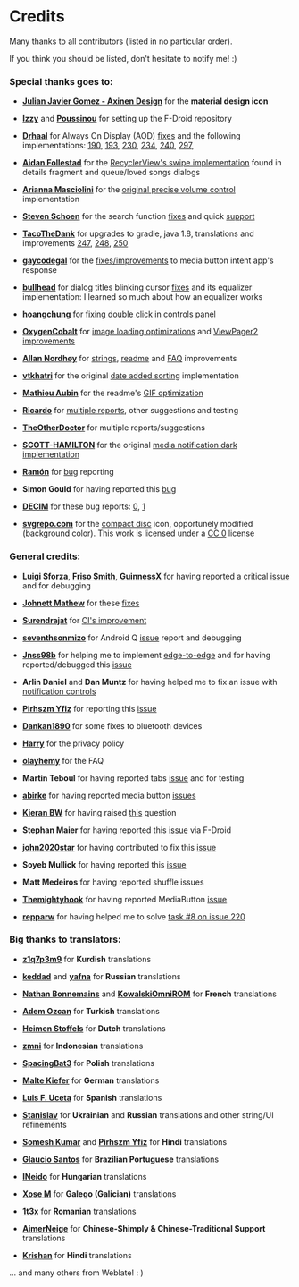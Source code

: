 # Credits

Many thanks to all contributors (listed in no particular order).

If you think you should be listed, don't hesitate to notify me! :)

### Special thanks goes to:

- [**Julian Javier Gomez - Axinen Design**](https://github.com/AxinenDesign) for the **material design icon**

- [**Izzy**](https://github.com/IzzySoft) and [**Poussinou**](https://github.com/Poussinou) for setting up the F-Droid repository

- [**Drhaal**](https://github.com/Drhaal) for Always On Display (AOD) [fixes](https://github.com/enricocid/Music-Player-GO/pull/186) and the following implementations: [190](https://github.com/enricocid/Music-Player-GO/pull/190), [193](https://github.com/enricocid/Music-Player-GO/pull/193), [230](https://github.com/enricocid/Music-Player-GO/pull/230), [234](https://github.com/enricocid/Music-Player-GO/pull/234), [240](https://github.com/enricocid/Music-Player-GO/pull/240), [297](https://github.com/enricocid/Music-Player-GO/pull/297),

- [**Aidan Follestad**](https://github.com/afollestad) for the [RecyclerView's swipe implementation](https://github.com/afollestad/recyclical/blob/master/swipe/src/main/java/com/afollestad/recyclical/swipe/SwipeItemTouchListener.kt#L120) found in details fragment and queue/loved songs dialogs

- [**Arianna Masciolini**](https://github.com/harisont) for the [original precise volume control](https://github.com/enricocid/Music-Player-GO/commits?author=harisont) implementation

- [**Steven Schoen**](https://github.com/DSteve595) for the search function [fixes](https://github.com/enricocid/Music-Player-GO/commit/1c27ff3421dbf7820608237dc60a974955efb022) and quick [support](https://github.com/reddit/IndicatorFastScroll/issues/30)

- [**TacoTheDank**](https://github.com/TacoTheDank) for upgrades to gradle, java 1.8, translations and improvements [247](https://github.com/enricocid/Music-Player-GO/issues/247), [248](https://github.com/enricocid/Music-Player-GO/pull/248), [250](https://github.com/enricocid/Music-Player-GO/pull/250)

- [**gaycodegal**](https://github.com/gaycodegal) for the [fixes/improvements](https://github.com/enricocid/Music-Player-GO/pull/332) to media button intent app's response

- [**bullhead**](https://github.com/bullheadandplato) for dialog titles blinking cursor [fixes](https://github.com/enricocid/Music-Player-GO/pull/121) and its equalizer implementation: I learned so much about how an equalizer works

- [**hoangchung**](https://github.com/hoangchungk53qx1) for [fixing double click](https://github.com/enricocid/Music-Player-GO/pull/356) in controls panel

- [**OxygenCobalt**](https://github.com/OxygenCobalt) for [image loading optimizations](https://github.com/enricocid/Music-Player-GO/pull/287) and [ViewPager2 improvements](https://github.com/enricocid/Music-Player-GO/pull/314)

- [**Allan Nordhøy**](https://github.com/comradekingu) 
for [strings](https://github.com/enricocid/Music-Player-GO/pull/227), [readme](https://github.com/enricocid/Music-Player-GO/pull/277) and [FAQ](https://github.com/enricocid/Music-Player-GO/pull/278/) improvements

- [**vtkhatri**](https://github.com/vtkhatri) for the original [date added sorting](https://github.com/enricocid/Music-Player-GO/commit/fe8077b1c067a7722f2605a0b89afe7e6805311d) implementation

- [**Mathieu Aubin**](https://github.com/mathieu-aubin) for the readme's [GIF optimization](https://github.com/mathieu-aubin/tempgif)

- [**Ricardo**](https://github.com/RickyM7) for [multiple reports](https://github.com/enricocid/Music-Player-GO/issues/220), other suggestions and testing

- [**TheOtherDoctor**](https://github.com/TheOtherDoctor) for multiple reports/suggestions

- [**SCOTT-HAMILTON**](https://github.com/SCOTT-HAMILTON) for the original [media notification dark implementation](https://github.com/enricocid/Music-Player-GO/pull/308/)

- [**Ramón**](https://github.com/proideo) for [bug](https://github.com/enricocid/Music-Player-GO/issues/309) reporting

- **Simon Gould** for having reported this [bug](https://github.com/enricocid/Music-Player-GO/commit/f95b81ce49b9f58418de4a416990ede732d9f715)

- [**DECIM**](https://codeberg.org/quindecim) for these bug reports: [0](https://github.com/enricocid/Music-Player-GO/commit/c7dab08d86bf84c2ddb7c058bacdfc5dddb307db), [1](https://github.com/enricocid/Music-Player-GO/commit/2a7f7a7270f43134d62baa24be78dffaac850749)

- [**svgrepo.com**](https://www.svgrepo.com/) for the [compact disc](https://www.svgrepo.com/svg/181020/compact-disc-music) icon, opportunely modified (background color).
This work is licensed under a [CC 0](https://creativecommons.org/share-your-work/public-domain/cc0/) license


### General credits:

- **Luigi Sforza**, [**Friso Smith**](https://github.com/fwSmit), [**GuinnessX**](https://github.com/GuinnessX) for having reported a critical [issue](https://github.com/enricocid/Music-Player-GO/issues/105) and for debugging

- [**Johnett Mathew**](https://github.com/Johnett) for these [fixes](https://github.com/enricocid/Music-Player-GO/pull/149)

- [**Surendrajat**](https://github.com/Surendrajat) for [CI's improvement](https://github.com/enricocid/Music-Player-GO/pull/257)

- [**seventhsonmizo**](https://github.com/seventhsonmizo) for Android Q [issue](https://github.com/enricocid/Music-Player-GO/issues/110) report and debugging

- [**Jnss98b**](https://github.com/Jnss98b) for helping me to implement [edge-to-edge](https://github.com/enricocid/Music-Player-GO/issues/86) and for having reported/debugged this [issue](https://github.com/enricocid/VectorifyDaHome/issues/17)

- **Arlin Daniel** and **Dan Muntz** for having helped me to fix an issue with [notification controls](https://github.com/enricocid/Music-Player-GO/issues/265)

- [**Pirhszm Yfiz**](https://github.com/pirhszm) for reporting this [issue](https://github.com/enricocid/Music-Player-GO/issues/110#issuecomment-573424280)

- [**Dankan1890**](https://github.com/dankan1890) for some fixes to bluetooth devices

- [**Harry**](https://github.com/HarryHeights) for the privacy policy

- [**olayhemy**](https://github.com/olayhemy) for the FAQ

- **Martin Teboul** for having reported tabs [issue](https://github.com/enricocid/Music-Player-GO/issues/178) and for testing

- [**abirke**](https://github.com/abirke) for having reported media button [issues](https://github.com/enricocid/Music-Player-GO/issues/137)

- [**Kieran BW**](https://github.com/FredHappyface) for having raised [this](https://github.com/enricocid/Music-Player-GO/issues/131) question

- **Stephan Maier** for having reported this [issue](https://github.com/enricocid/Music-Player-GO/commit/06b0375eda3f7c214881af205e64dffbca29dfe7) via F-Droid

- [**john2020star**](https://github.com/john2020star) for having contributed to fix this [issue](https://github.com/enricocid/Music-Player-GO/issues/196)

- **Soyeb Mullick** for having reported this [issue](https://github.com/enricocid/Music-Player-GO/commit/dd1c91d3b62efcd2978a74ef5d64d1615b685c4a)

- **Matt Medeiros** for having reported shuffle issues

- [**Themightyhook**](https://github.com/Themightyhook) for having reported MediaButton [issue](https://github.com/enricocid/Music-Player-GO/issues/311)

- [**repparw**](https://github.com/repparw) for having helped me to solve [task #8 on issue 220](https://github.com/enricocid/Music-Player-GO/issues/220)

### Big thanks to translators:

- [**z1q7p3m9**](https://github.com/z1q7p3m9) for **Kurdish** translations

- [**keddad**](https://github.com/keddad) and [**yafna**](https://github.com/yafna) for **Russian** translations

- [**Nathan Bonnemains**](https://github.com/NathanBnm) and [**KowalskiOmniROM**](https://devhub.io/developer/KowalskiOmniROM) for **French** translations

- [**Adem Ozcan**](https://github.com/Adem68) for **Turkish** translations

- [**Heimen Stoffels**](https://github.com/Vistaus) for **Dutch** translations

- [**zmni**](https://github.com/zmni) for **Indonesian** translations

- [**SpacingBat3**](https://github.com/SpacingBat3) for **Polish** translations

- [**Malte Kiefer**](https://github.com/beli3ver) for **German** translations

- [**Luis F. Uceta**](https://github.com/uzluisf) for **Spanish** translations

- [**Stanislav**](https://github.com/STWheel) for **Ukrainian** and **Russian** translations and other string/UI refinements

- [**Somesh Kumar**](https://github.com/TheSomeshKumar) and [**Pirhszm Yfiz**](https://github.com/pirhszm) for **Hindi** translations

- [**Glaucio Santos**](https://github.com/7glaucio) for **Brazilian Portuguese** translations

- [**INeido**](https://github.com/Ineido) for **Hungarian** translations

- [**Xose M**](https://github.com/xmgz) for **Galego (Galician)** translations

- [**1t3x**](https://github.com/1t3x) for **Romanian** translations

- [**AimerNeige**](https://github.com/aimerneige) for **Chinese-Shimply & Chinese-Traditional Support** translations

- [**Krishan**](https://github.com/k7bura) for **Hindi** translations

... and many others from Weblate! : )
